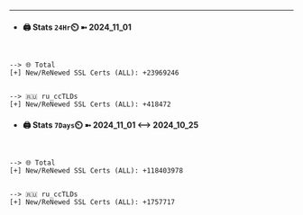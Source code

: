 

---
- #### 🖨️ **Stats** `24Hr`⏲️ ➼ 2024_11_01
```console


--> 🌐 Total
[+] New/ReNewed SSL Certs (ALL): +23969246


--> 🇷🇺 ru_ccTLDs
[+] New/ReNewed SSL Certs (ALL): +418472

```

- #### 🖨️ **Stats** `7Days`⏲️ ➼ 2024_11_01 <--> 2024_10_25
```console


--> 🌐 Total
[+] New/ReNewed SSL Certs (ALL): +118403978


--> 🇷🇺 ru_ccTLDs
[+] New/ReNewed SSL Certs (ALL): +1757717

```

